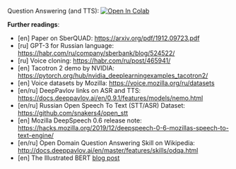 Question Answering (and TTS):
[![Open In Colab](https://colab.research.google.com/assets/colab-badge.svg)](https://colab.research.google.com/github/girafe-ai/ml-mipt/blob/21f_advanced/week1_06_question_answering_and_tts/practice_question_answering_and_tts.ipynb)





__Further readings__:
* [en] Paper on SberQUAD: https://arxiv.org/pdf/1912.09723.pdf
* [ru] GPT-3 for Russian language: https://habr.com/ru/company/sberbank/blog/524522/
* [ru] Voice cloning: https://habr.com/ru/post/465941/
* [en] Tacotron 2 demo by NVIDIA: https://pytorch.org/hub/nvidia_deeplearningexamples_tacotron2/
* [en] Voice datasets by Mozilla: https://voice.mozilla.org/ru/datasets
* [en/ru] DeepPavlov links on ASR and TTS: https://docs.deeppavlov.ai/en/0.9.1/features/models/nemo.html
* [en/ru] Russian Open Speech To Text (STT/ASR) Dataset: https://github.com/snakers4/open_stt
* [en] Mozilla DeepSpeech 0.6 release note: https://hacks.mozilla.org/2019/12/deepspeech-0-6-mozillas-speech-to-text-engine/
* [en/ru] Open Domain Question Answering Skill on Wikipedia: http://docs.deeppavlov.ai/en/master/features/skills/odqa.html
* [en] The Illustrated BERT [blog post](http://jalammar.github.io/illustrated-bert/)